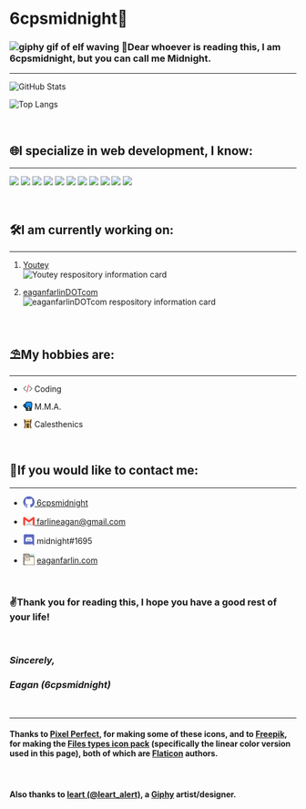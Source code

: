 # **6cpsmidnight📝**

### <img src="https://media.giphy.com/media/d5JAHNi6NA4Q8v69kK/giphy.gif" alt="giphy gif of elf waving" style="width: 5rem;"/> <span>📖Dear whoever is reading this, I am 6cpsmidnight, but you can call me Midnight.</span>

<hr/>

![GitHub Stats](https://github-readme-stats.vercel.app/api/?username=6cpsmidnight&count_private=true&showicons=true)

![Top Langs](https://github-readme-stats.vercel.app/api/top-langs/?username=6cpsmidnight&layout=compact&showicons=true)

<br/>

## 🌐I specialize in web development, I know:

<hr/>

![](https://img.shields.io/badge/OS-Linux-informational?style=flat&logo=linux&logoColor=white&color=2bbc8a)
![](https://img.shields.io/badge/OS-Ubuntu-informational?style=flat&logo=Ubuntu&logoColor=white&color=2bbc8a)
![](https://img.shields.io/badge/Editor-VSCode-informational?style=flat&logo=visual-studio-code&logoColor=white&color=2bbc8a)
![](https://img.shields.io/badge/Code-HTML-informational?style=flat&logo=html5&logoColor=white&color=2bbc8a)
![](https://img.shields.io/badge/Code-CSS-informational?style=flat&logo=css3&logoColor=white&color=2bbc8a)
![](https://img.shields.io/badge/Code-Javascript-informational?style=flat&logo=javascript&logoColor=white&color=2bbc8a)
![](https://img.shields.io/badge/Code-Markdown-informational?style=flat&logo=markdown&logoColor=white&color=2bbc8a)
![](https://img.shields.io/badge/Shell-Bash-informational?style=flat&logo=gnu-bash&logoColor=white&color=2bbc8a)
![](https://img.shields.io/badge/Tools-Github-informational?style=flat&logo=github&logoColor=white&color=2bbc8a)
![](https://img.shields.io/badge/Tools-Figma-informational?style=flat&logo=figma&logoColor=white&color=2bbc8a)
![](https://img.shields.io/badge/Cloud-Netlify-informational?style=flat&logo=netlify&logoColor=white&color=2bbc8a)


 <!-- ### HTML, CSS<img src="global/images/coding-language-icons/css-file-icon.png" alt="CSS file icon" style="margin-bottom: -0.125rem; width: 1rem;"/>, JavaScript<img src="global/images/coding-language-icons/javascript-file-icon.png" alt="Javascript file icon" style="margin-bottom: -0.125rem; width: 1rem;"/>, and a little bit of Markdown. -->

<br/>

## 🛠️I am currently working on:

<hr/>

1. [Youtey](https://github.com/6cpsmidnight/Youtey "Youtey repository")
   <br/>
   ![Youtey respository information card](https://github-readme-stats.vercel.app/api/pin/?username=6cpsmidnight&repo=youtey&layout=compact&showicons=true)

2. [eaganfarlinDOTcom](https://github.com/6cpsmidnight/eaganfarlinDOTcom "eaganfarlin.com repository")
   <br/>
   ![eaganfarlinDOTcom respository information card](https://github-readme-stats.vercel.app/api/pin/?username=6cpsmidnight&repo=eaganfarlinDOTcom&layout=compact&showicons=true)

<br/>

## ⛱️My hobbies are:

<hr/>

- <img src="global/images/hobby-icons/coding-icon.png" alt="coding" style="width: 1rem; margin-bottom: -0.15rem;"/> Coding

- <img src="global/images/hobby-icons/mma-icon.png" alt="M.M.A." style="width:1rem; margin-bottom: -0.125rem;"/> M.M.A.

- <img src="global/images/hobby-icons/calesthenics-icon.png" alt="calesthenics" style="width:1rem; margin-bottom: -0.125rem;"/> Calesthenics

<br/>

## 💬If you would like to contact me:

<hr/>

- [<img src="global/images/contact-icons/github-icon.png" alt="github icon" style="width:1.25rem; margin-bottom: -0.2rem;"/> 6cpsmidnight](https://github.com/6cpsmidnight "my Github profile")

- [<img src="global/images/contact-icons/gmail-icon.png" alt="gmail icon" style="width:1.25rem; margin-bottom: -0.2rem;"/> farlineagan@gmail.com](mailto:farlineagan@gmail.com "my professional email")

- <img src="global/images/contact-icons/discord-icon.png" alt="discord icon" title="my Discord tag" style="width:1.25rem; margin-bottom: -0.2rem;"/> midnight#1695

-   [<img src="global/images/contact-icons/site-file-icon.png" alt="eaganfarlin.com site icon" style="width: 1.25rem; height: 1.25rem; margin-bottom: -0.2rem;"/><span style="padding-left: 0.25rem;">eaganfarlin.com</span>](https://eaganfarlin.com "my website")

<br/>

### ✌️Thank you for reading this, I hope you have a good rest of your life!

<br/>

### *Sincerely,*

### *Eagan (6cpsmidnight)*

<br/>

<hr/>

#### Thanks to [Pixel Perfect](https://www.flaticon.com/authors/pixel-perfect), for making some of these icons, and to [Freepik](https://www.flaticon.com/authors/freepik), for making the [Files types icon pack](https://www.flaticon.com/packs/files-types-2) (specifically the linear color version used in this page), both of which are [Flaticon](https://flaticon.com/) authors.

<br>

#### Also thanks to [leart (@leart_alert)](https://giphy.com/leart_alert), a [Giphy](https://giphy.com) artist/designer.